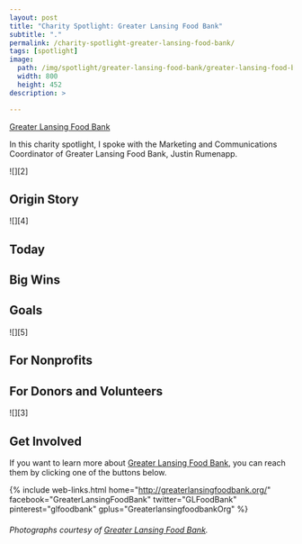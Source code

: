 ```yaml
---
layout: post
title: "Charity Spotlight: Greater Lansing Food Bank"
subtitle: "."
permalink: /charity-spotlight-greater-lansing-food-bank/
tags: [spotlight]
image:
  path: /img/spotlight/greater-lansing-food-bank/greater-lansing-food-bank-.jpg
  width: 800
  height: 452
description: >

---
```


[Greater Lansing Food Bank][1]

In this charity spotlight, I spoke with the Marketing and Communications Coordinator of Greater Lansing Food Bank, Justin Rumenapp.

![][2]

## Origin Story



![][4]

## Today



## Big Wins



## Goals



![][5]

## For Nonprofits



## For Donors and Volunteers



![][3]

## Get Involved

If you want to learn more about [Greater Lansing Food Bank][1], you can reach them by clicking one of the buttons below.

{% include web-links.html home="http://greaterlansingfoodbank.org/" facebook="GreaterLansingFoodBank" twitter="GLFoodBank" pinterest="glfoodbank" gplus="GreaterlansingfoodbankOrg" %}

###### Photographs courtesy of [Greater Lansing Food Bank][1].



[1]: http://greaterlansingfoodbank.org/ "Greater Lansing Food Bank Homepage"
